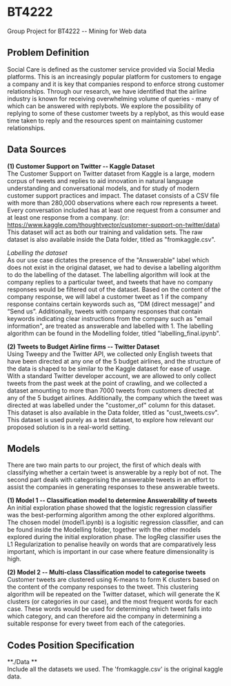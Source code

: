 # BT4222
Group Project for BT4222 -- Mining for Web data

## Problem Definition
Social Care is defined as the customer service provided via Social Media platforms. This is an increasingly popular platform for customers to engage a company and it is key that companies respond to enforce strong customer relationships. Through our research, we have identified that the airline industry is known for receiving overwhelming volume of queries - many of which can be answered with replybots. 
We explore the possibility of replying to some of these customer tweets by a replybot, as this would ease time taken to reply and the resources spent on maintaining customer relationships.

## Data Sources
**(1) Customer Support on Twitter -- Kaggle Dataset** <br/>
The Customer Support on Twitter dataset from Kaggle is a large, modern corpus of tweets and replies to aid innovation in natural language understanding and conversational models, and for study of modern customer support practices and impact. The dataset consists of a CSV file with more than 280,000 observations where each row represents a tweet. Every conversation included has at least one request from a consumer and at least one response from a company. (cr: https://www.kaggle.com/thoughtvector/customer-support-on-twitter/data) 
This dataset will act as both our training and validation sets. The raw dataset is also available inside the Data folder, titled as "fromkaggle.csv". 

_Labelling the dataset_ <br/>
As our use case dictates the presence of the "Answerable" label which does not exist in the original dataset, we had to devise a labelling algorithm to do the labelling of the dataset. The labelling algorithm will look at the company replies to a particular tweet, and tweets that have no company responses would be filtered out of the dataset. Based on the content of the company response, we will label a customer tweet as 1 if the company response contains certain keywords such as, “DM (direct message)” and “Send us”. Additionally, tweets with company responses that contain keywords indicating clear instructions from the company such as "email information", are treated as answerable and labelled with 1. The labelling algorithm can be found in the Modelling folder, titled "labelling_final.ipynb". 

**(2) Tweets to Budget Airline firms -- Twitter Dataset** <br/>
Using Tweepy and the Twitter API, we collected only English tweets that have been directed at any one of the 5 budget airlines, and the structure of the data is shaped to be similar to the Kaggle dataset for ease of usage. With a standard Twitter developer account, we are allowed to only collect tweets from the past week at the point of crawling, and we collected a dataset amounting to more than 7000 tweets from customers directed at any of the 5 budget airlines. Additionally, the company which the tweet was directed at was labelled under the "customer_of" column for this dataset. This dataset is also available in the Data folder, titled as "cust_tweets.csv". This dataset is used purely as a test dataset, to explore how relevant our proposed solution is in a real-world setting.


## Models
There are two main parts to our project, the first of which deals with classifying whether a certain tweet is answerable by a reply bot of not. The second part deals with categorising the answerable tweets in an effort to assist the companies in generating responses to these answerable tweets. 

**(1) Model 1 -- Classification model to determine Answerability of tweets** <br/>
An initial exploration phase showed that the logistic regression classifier was the best-performing algorithm among the other explored algorithms. The chosen model (model1.ipynb) is a logisitic regression classifier, and can be found inside the Modelling folder, together with the other models explored during the initial exploration phase. The logReg classifier uses the L1 Regularization to penalise heavily on words that are comparatively less important, which is important in our case where feature dimensionality is high.

**(2) Model 2 -- Multi-class Classification model to categorise tweets** <br/> 
Customer tweets are clustered using K-means to form K clusters based on the content of the company responses to the tweet. This clustering algorithm will be repeated on the Twitter dataset, which will generate the K clusters (or categories in our case), and the most frequent words for each case. These words would be used for determining which tweet falls into which category, and can therefore aid the company in determining a suitable response for every tweet from each of the categories.

## Codes Position Specification
**./Data ** <br/> 
Include all the datasets we used. The 'fromkaggle.csv' is the original kaggle data.
